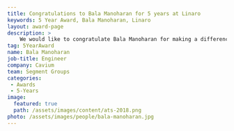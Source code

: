 ```yaml
---
title: Congratulations to Bala Manoharan for 5 years at Linaro
keywords: 5 Year Award, Bala Manoharan, Linaro
layout: award-page
description: >
    We would like to congratulate Bala Manoharan for making a difference in open source with Linaro for 5 years.
tag: 5YearAward
name: Bala Manoharan
job-title: Engineer
company: Cavium
team: Segment Groups
categories:
 - Awards
 - 5-Years
image:
  featured: true
  path: /assets/images/content/ats-2018.png
photo: /assets/images/people/bala-manoharan.jpg
---
```

